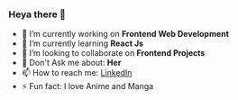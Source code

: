 ### Heya there 👋

- 🔭 I’m currently working on **Frontend Web Development**
- 🌱 I’m currently learning **React Js**
- 👯 I’m looking to collaborate on **Frontend Projects**
- 💬 Don't Ask me about: **Her**
- 📫 How to reach me: [LinkedIn](linkedin.com/in/shahzaman-abbasi-2b1879264)
- ⚡ Fun fact: I love Anime and Manga


